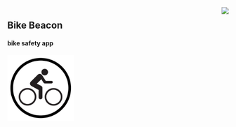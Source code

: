 <a href="https://github.com/bdesnoy/bike-beacon">
    <img src="https://pbs.twimg.com/profile_images/426158315781881856/sBsvBbjY_normal.png"
     style="float: right" />
</a>
<h2>Bike Beacon</h2>
<h4>bike safety app</h4>

<img src="slides/images/bike_beacon.png" style="background:white"
width="30%" height="30%" />

<!-- <iframe src="http://www.marlenesbirthdaycountdown.com/"
style="border: 0; width:720px; height:640px;">

</iframe>  -->